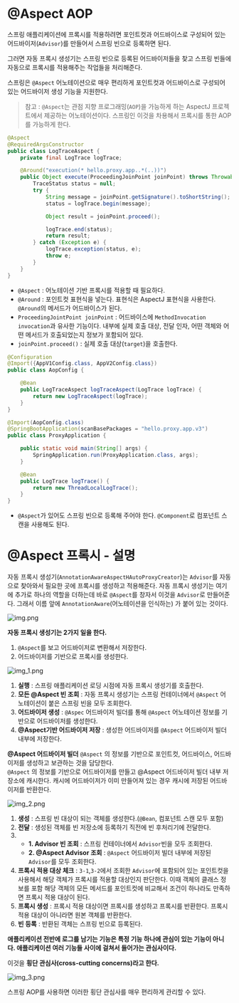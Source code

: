 # @Aspect AOP

스프링 애플리케이션에 프록시를 적용하려면 포인트컷과 어드바이스로 구성되어 있는 어드바이저(`Advisor`)를 만들어서 스프링 빈으로 등록하면 된다.

그러면 자동 프록시 생성기는 스프링 빈으로 등록된 어드바이저들을 찾고 스프링 빈들에 자동으로 프록시를 적용해주는 작업들을 처리해준다.

스프링은 `@Aspect` 어노테이션으로 매우 편리하게 포인트컷과 어드바이스로 구성되어 있는 어드바이저 생성 기능을 지원한다.

> 참고 : `@Aspect`는 관점 지향 프로그래밍(`AOP`)을 가능하게 하는 AspectJ 프로젝트에서 제공하는 어노테이션이다. 스프링인 이것을 차용해서
> 프록시를 통한 AOP를 가능하게 한다.


```java
@Aspect
@RequiredArgsConstructor
public class LogTraceAspect {
    private final LogTrace logTrace;

    @Around("execution(* hello.proxy.app..*(..))")
    public Object execute(ProceedingJoinPoint joinPoint) throws Throwable{
        TraceStatus status = null;
        try {
            String message = joinPoint.getSignature().toShortString();
            status = logTrace.begin(message);

            Object result = joinPoint.proceed();

            logTrace.end(status);
            return result;
        } catch (Exception e) {
            logTrace.exception(status, e);
            throw e;
        }
    }
}
```
- `@Aspect` : 어노테이션 기반 프록시를 적용할 때 필요하다.
- `@Around` : 포인트컷 표현식을 넣는다. 표현식은 AspectJ 표현식을 사용한다. `@Around`의 메서드가 어드바이스가 된다.
- `ProceedingJointPoint joinPoint` : 어드바이스에 `MethodInvocation invocation`과 유사한 기능이다. 내부에 실제 호출 대상, 전달 인자,
  어떤 객체와 어떤 메서드가 호출되었는지 정보가 포함되어 있다.
- `joinPoint.proceed()` : 실제 호출 대상(`target`)을 호출한다.

```java
@Configuration
@Import({AppV1Config.class, AppV2Config.class})
public class AopConfig {

    @Bean
    public LogTraceAspect logTraceAspect(LogTrace logTrace) {
        return new LogTraceAspect(logTrace);
    }
}

@Import(AopConfig.class)
@SpringBootApplication(scanBasePackages = "hello.proxy.app.v3")
public class ProxyApplication {

    public static void main(String[] args) {
        SpringApplication.run(ProxyApplication.class, args);
    }

    @Bean
    public LogTrace logTrace() {
        return new ThreadLocalLogTrace();
    }
}
```
- `@Aspect`가 있어도 스프링 빈으로 등록해 주어야 한다. `@Component`로 컴포넌트 스캔을 사용해도 된다.

# @Aspect 프록시 - 설명

자동 프록시 생성기(`AnnotationAwareAspectHAutoProxyCreator`)는 `Advisor`를 자동으로 찾아와서 필요한 곳에 프록시를 생성하고 적용해준다.
자동 프록시 생성기는 여기에 추가로 하나의 역할을 더하는데 바로 `@Aspect`를 창자서 이것을 `Advisor`로 만들어준다. 그래서 이름 앞에 `AnnotationAware`(어노테이션을 인식하는)
가 붙어 있는 것이다.

![img.png](img.png)

**자동 프록시 생성기는 2가지 일을 한다.**
1. `@Aspect`를 보고 어드바이저로 변환해서 저장한다.
2. 어드바이저를 기반으로 프록시를 생성한다.

![img_1.png](img_1.png)

1. **실행** : 스프링 애플리케이션 로딩 시점에 자동 프록시 생성기를 호출한다.
2. **모든 @Aspect 빈 조회** : 자동 프록시 생성기는 스프링 컨테이너에서 `@Aspect` 어노테이션이 붙은 스프링 빈을 모두 조회한다.
3. **어드바이저 생성** : `@Aspec` 어드바이저 빌더를 통해 `@Aspect` 어노테이션 정보를 기반으로 어드바이저를 생성한다.
4. **@Aspect기반 어드바이저 저장** : 생성한 어드바이저를 `@Aspect` 어드바이저 빌더 내부에 저장한다.

**@Aspect 어드바이저 빌더**
`@Aspect` 의 정보를 기반으로 포인트컷, 어드바이스, 어드바이저를 생성하고 보관하는 것을 담당한다.<br>
`@Aspect` 의 정보를 기반으로 어드바이저를 만들고 @Aspect 어드바이저 빌더 내부 저장소에 캐시한다. 캐시에 어드바이저가 이미 만들어져 있는 경우 캐시에 저장된
어드바이저를 반환한다.

![img_2.png](img_2.png)

1. **생성** : 스프링 빈 대상이 되는 객체를 생성한다.(`@Bean`, 컴포넌트 스캔 모두 포함)
2. **전달** : 생성된 객체를 빈 저장소에 등록하기 직전에 빈 후처리기에 전달한다.
3. - **1. Advisor 빈 조회** : 스프링 컨테이너에서 `Advisor`빈을 모두 조회한다.
   - **2. @Aspect Advisor 조회** : `@Aspect` 어드바이저 빌더 내부에 저장된 `Advisor`를 모두 조회한다.
4. **프록시 적용 대상 체크** : `3-1`,`3-2`에서 조회한 `Advisor`에 포함되어 있는 포인트컷을 사용해서 해당 객체가 프록시를 적용할 대상인지 판단한다.
    이때 객체의 클래스 정보를 포함 해당 객체의 모든 메서드를 포인트컷에 비교해서 조건이 하나라도 만족하면 프록시 적용 대상이 된다.
5. **프록시 생성** : 프록시 적용 대상이면 프록시를 생성하고 프록시를 반환한다. 프록시 적용 대상이 아니라면 원본 객체를 반환한다.
6. **빈 등록** : 반환된 객체는 스프링 빈으로 등록된다.

**애플리케이션 전반에 로그를 남기는 기능은 특정 기능 하나에 관심이 있는 기능이 아니다. 애플리케이션 여러 기능들 사이에 걸쳐서 들어가는 관심사이다.**

이것을 **횡단 관심사(cross-cutting concerns)라고 한다.**

![img_3.png](img_3.png)

스프링 AOP를 사용하면 이러한 횡단 관심사를 매우 편리하게 관리할 수 있다.